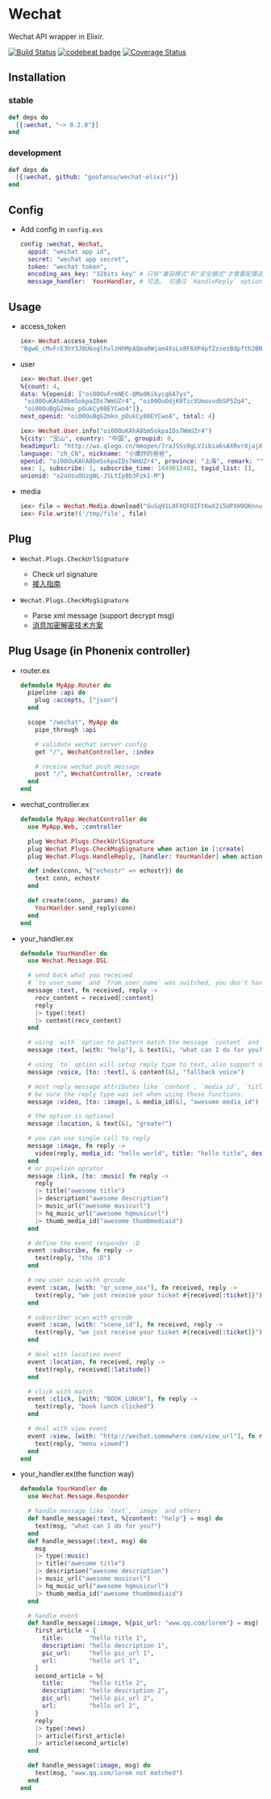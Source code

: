# Wechat

Wechat API wrapper in Elixir.

[![Build Status](https://travis-ci.org/goofansu/wechat-elixir.svg?branch=master)](https://travis-ci.org/goofansu/wechat-elixir)
[![codebeat badge](https://codebeat.co/badges/60f20da5-c961-4100-a19e-135ad79c8457)](https://codebeat.co/projects/github-com-goofansu-wechat-elixir-master)
[![Coverage Status](https://coveralls.io/repos/github/goofansu/wechat-elixir/badge.svg)](https://coveralls.io/github/goofansu/wechat-elixir)

## Installation

### stable

  ```elixir
  def deps do
    [{:wechat, "~> 0.2.0"}]
  end
  ```

### development

  ```elixir
  def deps do
    [{:wechat, github: "goofansu/wechat-elixir"}]
  end
  ```

## Config

* Add config in `config.exs`

    ```elixir
    config :wechat, Wechat,
      appid: "wechat app id",
      secret: "wechat app secret",
      token: "wechat token",
      encoding_aes_key: "32bits key" # 只有"兼容模式"和"安全模式"才需要配置这个值
      message_handler:  YourHandler, # 可选。 可通过 `HandleReply` option 设置，且覆盖此处设置
    ```

## Usage

* access_token

    ```elixir
    iex> Wechat.access_token
    "Bgw6_cMvFrE3hY3J8U6oglhvlzHhMpAQma0Wjam4XsLx8F6XP4pfZzsezBdpfth2BNAdUK6wA23S7D3fSePt7meG9a1gf9LhEmXjxGelnTjJLaIQMYumrCHE_9gcFVXaHIHcAGACDC"
    ```

* user

    ```elixir
    iex> Wechat.User.get
    %{count: 4,
    data: %{openid: ["oi00OuFrmNEC-QMa0Kikycq6A7ys",
     "oi00OuKAhA8bm5okpaIDs7WmUZr4", "oi00OuOdjK0TicVUmovudbSP5Zq4",
     "oi00OuBgG2mko_pOukCy00EYCwo4"]},
    next_openid: "oi00OuBgG2mko_pOukCy00EYCwo4", total: 4}

    iex> Wechat.User.info("oi00OuKAhA8bm5okpaIDs7WmUZr4")
    %{city: "宝山", country: "中国", groupid: 0,
    headimgurl: "http://wx.qlogo.cn/mmopen/7raJSSs9gLVJibia6sAXRvr8jajXfQFWiagrLwrRIZjMHCEXOxYf6nflxcpl4WkT7gz8Sa4tO32avnI0dlNLn24yA/0",
    language: "zh_CN", nickname: "小爆炸的爸爸",
    openid: "oi00OuKAhA8bm5okpaIDs7WmUZr4", province: "上海", remark: "",
    sex: 1, subscribe: 1, subscribe_time: 1449812483, tagid_list: [],
    unionid: "o2oUsuOUzgNL-JSLtIp8b3FzkI-M"}
    ```

* media

    ```elixir
    iex> file = Wechat.Media.download("GuSq91L0FXQFOIFtKwX2i5UPXH9QKnnu63_z4JHZwIw3TMIn1C-xm8hX3nPWCA")
   iex> File.write!('/tmp/file', file)
    ```

## Plug

* `Wechat.Plugs.CheckUrlSignature`

  * Check url signature
  * [接入指南](http://mp.weixin.qq.com/wiki?t=resource/res_main&id=mp1421135319&token=&lang=zh_CN)

* `Wechat.Plugs.CheckMsgSignature`

  * Parse xml message (support decrypt msg)
  * [消息加密解密技术方案](http://mp.weixin.qq.com/wiki/2/3478f69c0d0bbe8deb48d66a3111ff6e.html)

## Plug Usage (in Phonenix controller)

* router.ex

    ```elixir
    defmodule MyApp.Router do
      pipeline :api do
        plug :accepts, ["json"]
      end

      scope "/wechat", MyApp do
        pipe_through :api

        # validate wechat server config
        get "/", WechatController, :index

        # receive wechat push message
        post "/", WechatController, :create
      end
    end
    ```

* wechat_controller.ex

    ```elixir
    defmodule MyApp.WechatController do
      use MyApp.Web, :controller

      plug Wechat.Plugs.CheckUrlSignature
      plug Wechat.Plugs.CheckMsgSignature when action in [:create]
      plug Wechat.Plugs.HandleReply, [handler: YourHanlder] when action in [:create]

      def index(conn, %{"echostr" => echostr}) do
        text conn, echostr
      end

      def create(conn, _params) do
        YourHanlder.send_reply(conn)
      end
    end
    ```

* your_handler.ex

    ```elixir
    defmodule YourHandler do
      use Wechat.Message.DSL

      # send back what you received
      # `to_user_name` and `from_user_name` was switched, you don't have to manual do this switch operation.
      message :text, fn received, reply ->
        recv_content = received[:content]
        reply
        |> type(:text)
        |> content(recv_content)
      end

      # using `with` option to pattern match the message `content` and reply with `text/2`
      message :text, [with: "help"], & text(&1, "what can I do for you?")

      # using `to` option will setup reply type to text, also support other reply format
      message :voice, [to: :text], & content(&1, "fallback voice")

      # most reply message attributes like `content`, `media_id`, `title` are all supported.
      # be sure the reply type was set when using those functions.
      message :video, [to: :image], & media_id(&1, "awesome media_id")

      # the option is optional
      message :location, & text(&1, "greate!")

      # you can use single call to reply
      message :image, fn reply ->
        video(reply, media_id: "hello world", title: "hello title", description: "hello description")
      end
      # or pipelien oprator
      message :link, [to: :music] fn reply ->
        reply
        |> title("awesome title")
        |> description("awesome description")
        |> music_url("awesome musicurl")
        |> hq_music_url("awesome hqmusicurl")
        |> thumb_media_id("awesome thumbmediaid")
      end

      # define the event responder :D
      event :subscribe, fn reply ->
        text(reply, "thx :D")
      end

      # new user scan with qrcode
      event :scan, [with: "qr_scene_xxx"], fn received, reply ->
        text(reply, "we just receive your ticket #{received[:ticket]}")
      end

      # subscriber scan with qrcode
      event :scan, [with: "scene_id"], fn received, reply ->
        text(reply, "we just receive your ticket #{received[:ticket]}")
      end

      # deal with location event
      event :location, fn received, reply ->
        text(reply, received[:latitude])
      end

      # click with match
      event :click, [with: "BOOK_LUNCH"], fn reply ->
        text(reply, "book lunch clicked")
      end

      # deal with view event
      event :view, [with: "http://wechat.somewhere.com/view_url"], fn reply ->
        text(reply, "menu viewed")
      end
    end
    ```

* your_handler.ex(the function way)

    ```elixir
    defmodule YourHandler do
      use Wechat.Message.Responder

      # handle message like `text`, `image` and others
      def handle_message(:text, %{content: "help"} = msg) do
        text(msg, "what can I do for you?")
      end
      def handle_message(:text, msg) do
        msg
        |> type(:music)
        |> title("awesome title")
        |> description("awesome description")
        |> music_url("awesome musicurl")
        |> hq_music_url("awesome hqmusicurl")
        |> thumb_media_id("awesome thumbmediaid")
      end

      # handle event
      def handle_message(:image, %{pic_url: "www.qq.com/lorem"} = msg) do
        first_article = [
          title:       "hello title 1",
          description: "hello description 1",
          pic_url:     "hello pic_url 1",
          url:         "hello url 1",
        ]
        second_article = %{
          title:       "hello title 2",
          description: "hello description 2",
          pic_url:     "hello pic_url 2",
          url:         "hello url 2",
        }
        reply
        |> type(:news)
        |> article(first_article)
        |> article(second_article)
      end

      def handle_message(:image, msg) do
        text(msg, "www.qq.com/lorem not matched")
      end
    end
    ```
